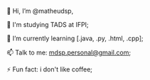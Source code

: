 
👋 Hi, I’m @matheudsp,

👀 I'm studying TADS at IFPI;

🌱 I’m currently learning [.java, .py, .html, .cpp];

📫 Talk to me: mdsp.personal@gmail.com;

⚡ Fun fact: i don't like coffee;

